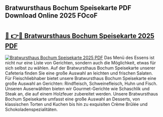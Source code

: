 ## Bratwursthaus Bochum Speisekarte PDF Download Online 2025 FOcoF

# <h2><a href="http://gcb06q9.nevu.top/?p=Bratwursthaus+Bochum+Speisekarte">🔗 👉🔴 Bratwursthaus Bochum Speisekarte 2025 PDF</a></h2>

[![Bratwursthaus Bochum Speisekarte 2025 PDF](https://i.imgur.com/dBaPXMq.png)](http://gcb06q9.nevu.top/?p=Bratwursthaus+Bochum+Speisekarte)
Das Menü des Essens ist nicht nur eine Liste von Gerichten, sondern auch die Möglichkeit, etwas für sich selbst zu wählen. Auf der Bratwursthaus Bochum Speisekarte unserer Cafeteria finden Sie eine große Auswahl an leichten und frischen Salaten. Für Fleischliebhaber bietet unsere Bratwursthaus Bochum Speisekarte eine große Auswahl an Gerichten: Rindfleisch, Schweinefleisch, Huhn und Fisch. Unseren Auserwählten bieten wir Gourmet-Gerichte wie Schaschlik und Steak an, die auf einem Holzfeuer zubereitet werden. Unsere Bratwursthaus Bochum Speisekarte umfasst eine große Auswahl an Desserts, von klassischen Torten und Kuchen bis hin zu exquisiten Crème Brûlée und Schokoladenspezialitäten.
